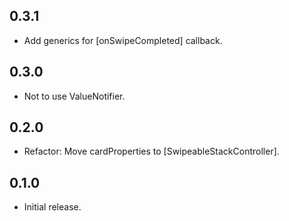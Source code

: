 ## 0.3.1
- Add generics for [onSwipeCompleted] callback.

## 0.3.0
- Not to use ValueNotifier.

## 0.2.0

- Refactor: Move cardProperties to [SwipeableStackController].

## 0.1.0

- Initial release.